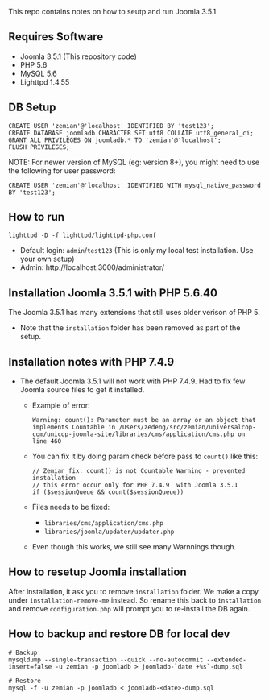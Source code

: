 This repo contains notes on how to seutp and run Joomla 3.5.1.

## Requires Software

* Joomla 3.5.1 (This repository code)
* PHP 5.6
* MySQL 5.6
* Lighttpd 1.4.55

## DB Setup

```
CREATE USER 'zemian'@'localhost' IDENTIFIED BY 'test123';
CREATE DATABASE joomladb CHARACTER SET utf8 COLLATE utf8_general_ci;
GRANT ALL PRIVILEGES ON joomladb.* TO 'zemian'@'localhost';
FLUSH PRIVILEGES;
```

NOTE: For newer version of MySQL (eg: version 8+), you might need to use the following for user password:

	CREATE USER 'zemian'@'localhost' IDENTIFIED WITH mysql_native_password BY 'test123';

## How to run

```
lighttpd -D -f lighttpd/lighttpd-php.conf
```

* Default login: `admin`/`test123` (This is only my local test installation. Use your own setup)
* Admin: http://localhost:3000/administrator/

## Installation Joomla 3.5.1 with PHP 5.6.40

The Joomla 3.5.1 has many extensions that still uses older verison of PHP 5.

* Note that the `installation` folder has been removed as part of the setup.


## Installation notes with PHP 7.4.9

* The default Joomla 3.5.1 will not work with PHP 7.4.9. Had to fix few Joomla source files to get it installed.
	
	- Example of error: 

		```
		Warning: count(): Parameter must be an array or an object that implements Countable in /Users/zedeng/src/zemian/universalcop-com/unicop-joomla-site/libraries/cms/application/cms.php on line 460
		```
	
	- You can fix it by doing param check before pass to `count()` like this:

		```
		// Zemian fix: count() is not Countable Warning - prevented installation
		// this error occur only for PHP 7.4.9  with Joomla 3.5.1
		if ($sessionQueue && count($sessionQueue))
		```

	- Files needs to be fixed:

		* `libraries/cms/application/cms.php`
		* `libraries/joomla/updater/updater.php`

	- Even though this works, we still see many Warnnings though.

## How to resetup Joomla installation

After installation, it ask you to remove `installation` folder. We make a copy under `installation-remove-me` instead. So rename this back to `installation` and remove `configuration.php` will prompt you to re-install the DB again.

## How to backup and restore DB for local dev

```
# Backup
mysqldump --single-transaction --quick --no-autocommit --extended-insert=false -u zemian -p joomladb > joomladb-`date +%s`-dump.sql

# Restore
mysql -f -u zemian -p joomladb < joomladb-<date>-dump.sql
```